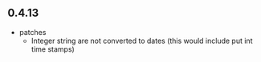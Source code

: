 ## 0.4.13

* patches
    * Integer string are not converted to dates (this would include put int time stamps)